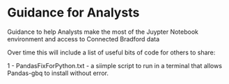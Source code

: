 # Guidance for Analysts

Guidance to help Analysts make the most of the Juypter Notebook environment and access to Connected Bradford data 

Over time this will include a list of useful bits of code for others to share:

1 - PandasFixForPython.txt - a siimple script to run in a terminal that allows Pandas-gbq to install without error.
